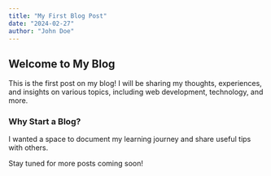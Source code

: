 ```yaml
---
title: "My First Blog Post"
date: "2024-02-27"
author: "John Doe"
---
```


## Welcome to My Blog

This is the first post on my blog! I will be sharing my thoughts, experiences, and insights on various topics, including web development, technology, and more.

### Why Start a Blog?
I wanted a space to document my learning journey and share useful tips with others.

Stay tuned for more posts coming soon!
